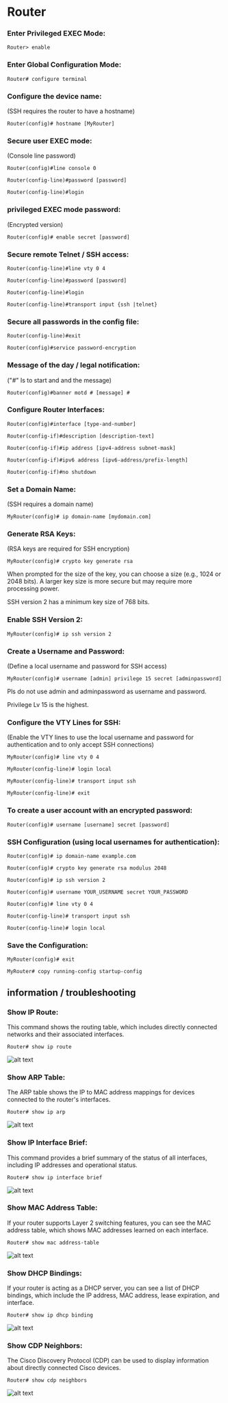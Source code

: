 # Router

### Enter Privileged EXEC Mode:
```
Router> enable
```

### Enter Global Configuration Mode:
```
Router# configure terminal
```

### Configure the device name:
(SSH requires the router to have a hostname)
```
Router(config)# hostname [MyRouter]
```

### Secure user EXEC mode:
(Console line password)
```
Router(config)#line console 0

Router(config-line)#password [password]

Router(config-line)#login
```

### privileged EXEC mode password:
(Encrypted version)
```
Router(config)# enable secret [password]
```

### Secure remote Telnet / SSH access:
```
Router(config-line)#line vty 0 4

Router(config-line)#password [password]

Router(config-line)#login

Router(config-line)#transport input {ssh |telnet}
```

### Secure all passwords in the config file:
```
Router(config-line)#exit

Router(config)#service password-encryption
```

### Message of the day / legal notification:
("#" Is to start and and the message)
```
Router(config)#banner motd # [message] # 
```

### Configure Router Interfaces:
```
Router(config)#interface [type-and-number]

Router(config-if)#description [description-text]

Router(config-if)#ip address [ipv4-address subnet-mask]

Router(config-if)#ipv6 address [ipv6-address/prefix-length]

Router(config-if)#no shutdown
```

### Set a Domain Name:
(SSH requires a domain name)
```
MyRouter(config)# ip domain-name [mydomain.com]
```

### Generate RSA Keys:
(RSA keys are required for SSH encryption)
```
MyRouter(config)# crypto key generate rsa
```
When prompted for the size of the key, you can choose a size (e.g., 1024 or 2048 bits). A larger key size is more secure but may require more processing power.

SSH version 2 has a minimum key size of 768 bits.

### Enable SSH Version 2:
```
MyRouter(config)# ip ssh version 2
```

### Create a Username and Password:
(Define a local username and password for SSH access)
```
MyRouter(config)# username [admin] privilege 15 secret [adminpassword]
```
Pls do not use admin and adminpassword as username and password.

Privilege Lv 15 is the highest.

### Configure the VTY Lines for SSH:
(Enable the VTY lines to use the local username and password for authentication and to only accept SSH connections)
```
MyRouter(config)# line vty 0 4

MyRouter(config-line)# login local

MyRouter(config-line)# transport input ssh

MyRouter(config-line)# exit
```

### To create a user account with an encrypted password:
```
Router(config)# username [username] secret [password]
```

### SSH Configuration (using local usernames for authentication):
```
Router(config)# ip domain-name example.com

Router(config)# crypto key generate rsa modulus 2048

Router(config)# ip ssh version 2

Router(config)# username YOUR_USERNAME secret YOUR_PASSWORD

Router(config)# line vty 0 4

Router(config-line)# transport input ssh

Router(config-line)# login local
```

### Save the Configuration:
```
MyRouter(config)# exit

MyRouter# copy running-config startup-config
```


## information / troubleshooting

### Show IP Route:
This command shows the routing table, which includes directly connected networks and their associated interfaces.
```
Router# show ip route
```
![alt text](./output%20images/show_ip_route.PNG)

### Show ARP Table:
The ARP table shows the IP to MAC address mappings for devices connected to the router's interfaces.
```
Router# show ip arp
```
![alt text](./output%20images/show_ip_arp.PNG)

### Show IP Interface Brief:
This command provides a brief summary of the status of all interfaces, including IP addresses and operational status.
```
Router# show ip interface brief
```
![alt text](./output%20images/show_ip_interface_brief.PNG)

### Show MAC Address Table:
If your router supports Layer 2 switching features, you can see the MAC address table, which shows MAC addresses learned on each interface.
```
Router# show mac address-table
```
![alt text](./output%20images/show_mac_address_table.PNG)

### Show DHCP Bindings:
If your router is acting as a DHCP server, you can see a list of DHCP bindings, which include the IP address, MAC address, lease expiration, and interface.
```
Router# show ip dhcp binding
```
![alt text](./output%20images/show_dhcp_binding.PNG)

### Show CDP Neighbors:
The Cisco Discovery Protocol (CDP) can be used to display information about directly connected Cisco devices.
```
Router# show cdp neighbors
```
![alt text](./output%20images/show_cdp_neighbors.PNG)